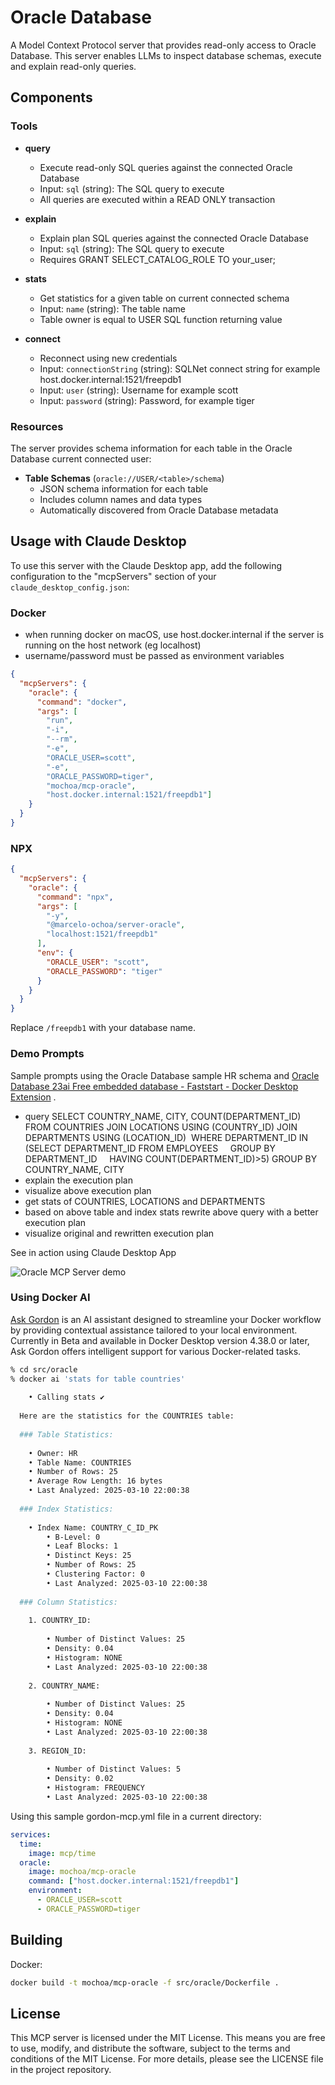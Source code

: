 # Oracle Database

A Model Context Protocol server that provides read-only access to Oracle Database. This server enables LLMs to inspect database schemas, execute and explain read-only queries.

## Components

### Tools

- **query**
  - Execute read-only SQL queries against the connected Oracle Database
  - Input: `sql` (string): The SQL query to execute
  - All queries are executed within a READ ONLY transaction

- **explain**
  - Explain plan SQL queries against the connected Oracle Database
  - Input: `sql` (string): The SQL query to execute
  - Requires GRANT SELECT_CATALOG_ROLE TO your_user;

- **stats**
  - Get statistics for a given table on current connected schema
  - Input: `name` (string): The table name
  - Table owner is equal to USER SQL function returning value

- **connect**
  - Reconnect using new credentials
  - Input: `connectionString` (string): SQLNet connect string for example host.docker.internal:1521/freepdb1
  - Input: `user` (string): Username for example scott
  - Input: `password` (string): Password, for example tiger

### Resources

The server provides schema information for each table in the Oracle Database current connected user:

- **Table Schemas** (`oracle://USER/<table>/schema`)
  - JSON schema information for each table
  - Includes column names and data types
  - Automatically discovered from Oracle Database metadata

## Usage with Claude Desktop

To use this server with the Claude Desktop app, add the following configuration to the "mcpServers" section of your `claude_desktop_config.json`:

### Docker

* when running docker on macOS, use host.docker.internal if the server is running on the host network (eg localhost)
* username/password must be passed as environment variables

```json
{
  "mcpServers": {
    "oracle": {
      "command": "docker",
      "args": [
        "run", 
        "-i", 
        "--rm", 
        "-e",
        "ORACLE_USER=scott",
        "-e",
        "ORACLE_PASSWORD=tiger",
        "mochoa/mcp-oracle", 
        "host.docker.internal:1521/freepdb1"]
    }
  }
}
```

### NPX

```json
{
  "mcpServers": {
    "oracle": {
      "command": "npx",
      "args": [
        "-y",
        "@marcelo-ochoa/server-oracle",
        "localhost:1521/freepdb1"
      ],
      "env": {
        "ORACLE_USER": "scott",
        "ORACLE_PASSWORD": "tiger"
      }
    }
  }
}
```

Replace `/freepdb1` with your database name.

### Demo Prompts

Sample prompts using the Oracle Database sample HR schema and 
[Oracle Database 23ai Free embedded database - Faststart - Docker Desktop Extension](https://open.docker.com/extensions/marketplace?extensionId=mochoa/oraclefree-docker-extension) .

- query SELECT COUNTRY_NAME, CITY, COUNT(DEPARTMENT_ID)
FROM COUNTRIES JOIN LOCATIONS USING (COUNTRY_ID) JOIN DEPARTMENTS USING (LOCATION_ID) 
WHERE DEPARTMENT_ID IN 
    (SELECT DEPARTMENT_ID FROM EMPLOYEES 
   GROUP BY DEPARTMENT_ID 
   HAVING COUNT(DEPARTMENT_ID)>5)
GROUP BY COUNTRY_NAME, CITY
- explain the execution plan
- visualize above execution plan
- get stats of COUNTRIES, LOCATIONS and DEPARTMENTS
- based on above table and index stats rewrite above query with a better execution plan
- visualize original and rewritten execution plan

See in action using Claude Desktop App

![Oracle MCP Server demo](https://github.com/marcelo-ochoa/servers/blob/main/src/oracle/demo-prompts.gif?raw=true)

### Using Docker AI

[Ask Gordon](https://docs.docker.com/desktop/features/gordon/) is an AI assistant designed to streamline your Docker workflow by providing contextual assistance tailored to your local environment. Currently in Beta and available in Docker Desktop version 4.38.0 or later, Ask Gordon offers intelligent support for various Docker-related tasks.

```sh
% cd src/oracle
% docker ai 'stats for table countries'    
                                                    
    • Calling stats ✔️                              
                                                    
  Here are the statistics for the COUNTRIES table:  
                                                    
  ### Table Statistics:                             
                                                    
    • Owner: HR                                     
    • Table Name: COUNTRIES                         
    • Number of Rows: 25                            
    • Average Row Length: 16 bytes                  
    • Last Analyzed: 2025-03-10 22:00:38            
                                                    
  ### Index Statistics:                             
                                                    
    • Index Name: COUNTRY_C_ID_PK                   
        • B-Level: 0                                
        • Leaf Blocks: 1                            
        • Distinct Keys: 25                         
        • Number of Rows: 25                        
        • Clustering Factor: 0                      
        • Last Analyzed: 2025-03-10 22:00:38        
                                                    
  ### Column Statistics:                            
                                                    
    1. COUNTRY_ID:                                  
                                                    
        • Number of Distinct Values: 25             
        • Density: 0.04                             
        • Histogram: NONE                           
        • Last Analyzed: 2025-03-10 22:00:38        
                                                    
    2. COUNTRY_NAME:                                
                                                    
        • Number of Distinct Values: 25             
        • Density: 0.04                             
        • Histogram: NONE                           
        • Last Analyzed: 2025-03-10 22:00:38        
                                                    
    3. REGION_ID:                                   
                                                    
        • Number of Distinct Values: 5              
        • Density: 0.02                             
        • Histogram: FREQUENCY                      
        • Last Analyzed: 2025-03-10 22:00:38        
```

Using this sample gordon-mcp.yml file in a current directory:

```yml
services:
  time:
    image: mcp/time
  oracle:
    image: mochoa/mcp-oracle
    command: ["host.docker.internal:1521/freepdb1"]
    environment:
      - ORACLE_USER=scott
      - ORACLE_PASSWORD=tiger
```

## Building

Docker:

```sh
docker build -t mochoa/mcp-oracle -f src/oracle/Dockerfile . 
```

## License

This MCP server is licensed under the MIT License. This means you are free to use, modify, and distribute the software, subject to the terms and conditions of the MIT License. For more details, please see the LICENSE file in the project repository.
